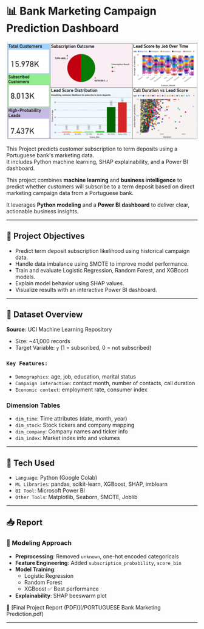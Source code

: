 # 📊 Bank Marketing Campaign Prediction Dashboard

<p align="center">
  <img src="dashboard.png" alt="Final Report Preview" width="800"/>
</p>


This Project predicts customer subscription to term deposits using a Portuguese bank's marketing data.  
It includes Python machine learning, SHAP explainability, and a Power BI dashboard.

This project combines **machine learning** and **business intelligence** to predict whether customers will subscribe to a term deposit based on direct marketing campaign data from a Portuguese bank. 

It leverages **Python modeling** and a **Power BI dashboard** to deliver clear, actionable business insights.

---

## 🚀 Project Objectives

- Predict term deposit subscription likelihood using historical campaign data.
- Handle data imbalance using SMOTE to improve model performance.
- Train and evaluate Logistic Regression, Random Forest, and XGBoost models.
- Explain model behavior using SHAP values.
- Visualize results with an interactive Power BI dashboard.

---

## 🧱 Dataset Overview

**Source**: UCI Machine Learning Repository  
- Size: ~41,000 records  
- Target Variable: `y` (1 = subscribed, 0 = not subscribed)  

### `Key Features:`
- `Demographics`: age, job, education, marital status  
- `Campaign interaction`: contact month, number of contacts, call duration  
- `Economic context`: employment rate, consumer index  

### **Dimension Tables**  
- `dim_time`: Time attributes (date, month, year)  
- `dim_stock`: Stock tickers and company mapping  
- `dim_company`: Company names and ticker info  
- `dim_index`: Market index info and volumes  

---

## 🧠 Tech Used

- `Language`: Python (Google Colab)  
- `ML Libraries`: pandas, scikit-learn, XGBoost, SHAP, imblearn  
- `BI Tool`: Microsoft Power BI  
- `Other Tools`: Matplotlib, Seaborn, SMOTE, Joblib  

---

## 📥 Report

### 🧠 Modeling Approach

- **Preprocessing**: Removed `unknown`, one-hot encoded categoricals  
- **Feature Engineering**: Added `subscription_probability`, `score_bin`  
- **Model Training**:
  - Logistic Regression  
  - Random Forest  
  - XGBoost ✅ Best performance  
- **Explainability**: SHAP beeswarm plot  

🔗 [Final Project Report (PDF)](/PORTUGUESE Bank Marketing Prediction.pdf)

---

